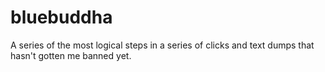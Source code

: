 # bluebuddha
A series of the most logical steps in a series of clicks and text dumps that hasn't gotten me banned yet.
